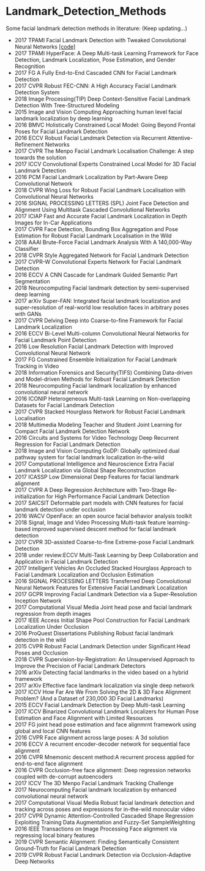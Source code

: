 # Landmark_Detection_Methods

Some facial landmark detection methods in literature: 
(Keep updating...)


* 2017	TPAMI	Facial Landmark Detection with Tweaked Convolutional Neural Networks [[code]](https://github.com/ishay2b/VanillaCNN)
* 2017	TPAMI	HyperFace: A Deep Multi-task Learning Framework for Face Detection, Landmark Localization, Pose Estimation, and Gender Recognition
* 2017	FG	A Fully End-to-End Cascaded CNN for Facial Landmark Detection
* 2017	CVPR	Robust FEC-CNN: A High Accuracy Facial Landmark Detection System
* 2018	Image Processing(TIP)	Deep Context-Sensitive Facial Landmark Detection With Tree-Structured Modeling
* 2015	Image and Vision Computing	Approaching human level facial landmark localization by deep learning
* 2016	BMVC	Holistically Constrained Local Model: Going Beyond Frontal Poses for Facial Landmark Detection
* 2016	ECCV	Robust Facial Landmark Detection via Recurrent Attentive-Refinement Networks
* 2017	CVPR	The Menpo Facial Landmark Localisation Challenge: A step towards the solution
* 2017	ICCV	Convolutional Experts Constrained Local Model for 3D Facial Landmark Detection
* 2016	PCM	Facial Landmark Localization by Part-Aware Deep Convolutional Network
* 2018	CVPR	Wing Loss for Robust Facial Landmark Localisation with Convolutional Neural Networks
* 2016	SIGNAL PROCESSING LETTERS (SPL)	Joint Face Detection and Alignment Using Multitask Cascaded Convolutional Networks
* 2017	ICIAP	Fast and Accurate Facial Landmark Localization in Depth Images for In-Car Applications
* 2017	CVPR	Face Detection, Bounding Box Aggregation and Pose Estimation for Robust Facial Landmark Localisation in the Wild
* 2018	AAAI	Brute-Force Facial Landmark Analysis With A 140,000-Way Classifier
* 2018	CVPR	Style Aggregated Network for Facial Landmark Detection
* 2017	CVPR-W	Convolutional Experts Network for Facial Landmark Detection
* 2016	ECCV	A CNN Cascade for Landmark Guided Semantic Part Segmentation
* 2018	Neurocomputing	Facial landmark detection by semi-supervised deep learning
* 2017	arXiv	Super-FAN: Integrated facial landmark localization and super-resolution of real-world low resolution faces in arbitrary poses with GANs
* 2017	CVPR	Delving Deep into Coarse-to-fine Framework for Facial Landmark Localization
* 2016	ECCV	Bi-Level Multi-column Convolutional Neural Networks for Facial Landmark Point Detection
* 2016		Low Resolution Facial Landmark Detection with Improved Convolutional Neural Network
* 2017	FG	Constrained Ensemble Initialization for Facial Landmark Tracking in Video
* 2018	Information Forensics and Security(TIFS)	Combining Data-driven and Model-driven Methods for Robust Facial Landmark Detection
* 2018	Neurocomputing	Facial landmark localization by enhanced convolutional neural network
* 2016	ICONIP	Heterogeneous Multi-task Learning on Non-overlapping Datasets for Facial Landmark Detection
* 2017	CVPR	Stacked Hourglass Network for Robust Facial Landmark Localisation
* 2018	Multimedia Modeling	Teacher and Student Joint Learning for Compact Facial Landmark Detection Network
* 2016	Circuits and Systems for Video Technology	Deep Recurrent Regression for Facial Landmark Detection
* 2018	Image and Vision Computing	GoDP: Globally optimized dual pathway system for facial landmark localization in-the-wild
* 2017	Computational Intelligence and Neuroscience	Extra Facial Landmark Localization via Global Shape Reconstruction
* 2017	ICASSP	Low Dimensional Deep Features for facial landmark alignment
* 2017	CVPR	A Deep Regression Architecture with Two-Stage Re-initialization for High Performance Facial Landmark Detection
* 2017	SAICSIT	Deformable part models with CNN features for facial landmark detection under occlusion
* 2016	WACV	OpenFace: an open source facial behavior analysis toolkit
* 2018	Signal, Image and Video Processing	Multi-task feature learning-based improved supervised descent method for facial landmark detection
* 2017	CVPR	3D-assisted Coarse-to-fine Extreme-pose Facial Landmark Detection
* 2018	under review:ECCV	Multi-Task Learning by Deep Collaboration and Application in Facial Landmark Detection
* 2017	Intelligent Vehicles	An Occluded Stacked Hourglass Approach to Facial Landmark Localization and Occlusion Estimation
* 2016	SIGNAL PROCESSING LETTERS	Transferred Deep Convolutional Neural Network Features for Extensive Facial Landmark Localization
* 2017	GCPR	Improving Facial Landmark Detection via a Super-Resolution Inception Network
* 2017	Computational Visual Media	Joint head pose and facial landmark regression from depth images
* 2017	IEEE Access	Initial Shape Pool Construction for Facial Landmark Localization Under Occlusion
* 2016	ProQuest Dissertations Publishing	Robust facial landmark detection in the wild
* 2015	CVPR	Robust Facial Landmark Detection under Significant Head Poses and Occlusion
* 2018	CVPR	Supervision-by-Registration: An Unsupervised Approach to Improve the Precision of Facial Landmark Detectors
* 2016	arXiv	Detecting facial landmarks in the video based on a hybrid framework
* 2017	arXiv	Effective face landmark localization via single deep network
* 2017	ICCV	How Far Are We From Solving the 2D & 3D Face Alignment Problem? (And a Dataset of 230,000 3D Facial Landmarks)
* 2015	ECCV	Facial Landmark Detection by Deep Multi-task Learning
* 2017	ICCV	Binarized Convolutional Landmark Localizers for Human Pose Estimation and Face Alignment with Limited Resources
* 2017	FG	joint head pose estimation and face alignmrnt framework using global and local CNN features
* 2016	CVPR	Face alignment across large poses: A 3d solution
* 2016	ECCV	A recurrent encoder-decoder network for sequential face alignment
* 2016	CVPR	Mnemonic descent method:A recurrent process applied for end-to-end face alignment
* 2016	CVPR	Occlusion-free face alignment: Deep regression networks coupled with de-corrupt autoencoders
* 2017	ICCV	The 3D Menpo Facial Landmark Tracking Challenge
* 2017	Neurocomputing	Facial landmark localization by enhanced convolutional neural network
* 2017	Computational Visual Media	Robust facial landmark detection and tracking across poses and expressions for in-the-wild monocular video
* 2017	CVPR	Dynamic Attention-Controlled Cascaded Shape Regression Exploiting Training Data Augmentation and Fuzzy-Set SampleWeighting
* 2016	IEEE Transactions on Image Processing	Face alignment via regressing local binary features
* 2019	CVPR	Semantic Alignment: Finding Semantically Consistent Ground-Truth for Facial Landmark Detection
* 2019	CVPR	Robust Facial Landmark Detection via Occlusion-Adaptive Deep Networks
